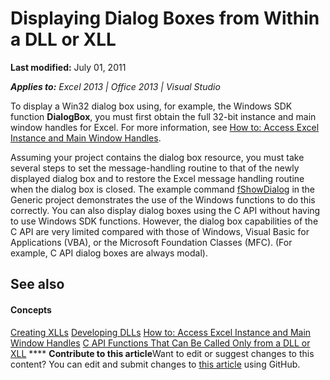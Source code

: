 
# Displaying Dialog Boxes from Within a DLL or XLL

 **Last modified:** July 01, 2011

 _**Applies to:** Excel 2013 | Office 2013 | Visual Studio_

To display a Win32 dialog box using, for example, the Windows SDK function  **DialogBox**, you must first obtain the full 32-bit instance and main window handles for Excel. For more information, see  [How to: Access Excel Instance and Main Window Handles](21e1dbdc-06fa-4514-9437-c4cffc3b4621.md). 

Assuming your project contains the dialog box resource, you must take several steps to set the message-handling routine to that of the newly displayed dialog box and to restore the Excel message handling routine when the dialog box is closed. The example command  [fShowDialog](6cc01075-7221-488e-870f-433da62930e6.md) in the Generic project demonstrates the use of the Windows functions to do this correctly.
You can also display dialog boxes using the C API without having to use Windows SDK functions. However, the dialog box capabilities of the C API are very limited compared with those of Windows, Visual Basic for Applications (VBA), or the Microsoft Foundation Classes (MFC). (For example, C API dialog boxes are always modal).

## See also


#### Concepts


 [Creating XLLs](7754998f-4e13-4a37-9724-43b6ee6c919b.md)
 [Developing DLLs](5d69d06d-a126-4c47-82ad-17112674c8a3.md)
 [How to: Access Excel Instance and Main Window Handles](21e1dbdc-06fa-4514-9437-c4cffc3b4621.md)
 [C API Functions That Can Be Called Only from a DLL or XLL](87c9e75b-c364-4428-a169-010886313b85.md)
****   **Contribute to this article**Want to edit or suggest changes to this content? You can edit and submit changes to  [this article](https://github.com/jhershey00/VBA_Excel_Test/OpenXMLCon/articles/e77ac555-331d-41c8-a000-7b178959754d.md) using GitHub.

